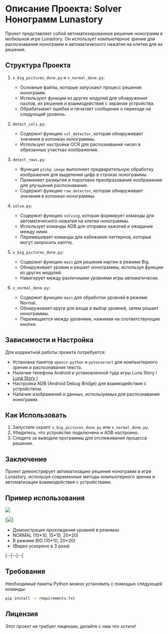 # Описание Проекта: Solver Нонограмм Lunastory

Проект представляет собой автоматизированное решение нонограмм в мобильной игре Lunastory. Он использует компьютерное зрение для распознавания нонограмм и автоматического нажатия на клетки для их решения.

## Структура Проекта

1. `x_big_pictures_done.py` и `x_normal_done.py`:
   - Основные файлы, которые запускают процесс решения нонограмм.
   - Используют функции из других модулей для обнаружения пазлов, их решения и взаимодействия с экраном устройства.
   - Обрабатывает ошибки и печатает сообщения о переходе на следующий уровень.

2. `detect_cols.py`:
   - Содержит функцию `col_detector`, которая обнаруживает значения в колонках нонограммы.
   - Использует настройки OCR для распознавания чисел в обрезанных участках изображения.

3. `detect_rows.py`:
   - Функция `ptshp_image` выполняет предварительную обработку изображения для выделения цифр в строках нонограммы.
   - Применяет размытие и пороговое преобразование изображения для улучшения распознавания.
   - Содержит функцию `row_detector`, которая обнаруживает значения в колонках нонограммы.

4. `solve.py`:
   - Содержит функцию `solving`, которая формирует команды для автоматического нажатия на клетки нонограммы.
   - Использует команды ADB для отправки нажатий и ожидание между ними.
   - Перемешивает команды для избежания паттернов, которые могут запросить каптчу.

5. `x_big_pictures_done.py`:
   - Содержит функцию `main` для решения картин в режиме Big.
   - Обнаруживает уровни и решает нонограммы, используя функции из других модулей.
   - Навигирует между различными уровнями игры автоматически.

6. `x_normal_done.py`:
   - Содержит функцию `main` для обработки уровней в режиме Normal.
   - Обнаруживает круги для входа в выбор уровней, затем решает нонограммы.
   - Перемещается между уровнями, нажимая на соответствующие кнопки.

## Зависимости и Настройка

Для корректной работы проекта потребуется:
- Установка пакетов `opencv-python` и `pytesseract` для компьютерного зрения и распознавания текста.
- Наличие телефона Android и установленной туда игры Luna Story I [Luna Story I](https://play.google.com/store/apps/details?id=com.healingjjam.lunastory1)
- Настройка ADB (Android Debug Bridge) для взаимодействия с устройством.
- Наличие изображений и данных, используемых для распознавания нонограмм.

## Как Использовать

1. Запустите скрипт `x_big_pictures_done.py` или `x_normal_done.py`.
2. Убедитесь, что устройство подключено и ADB настроено.
3. Следите за выводом программы для отслеживания процесса решения.

## Заключение

Проект демонстрирует автоматизацию решения нонограмм в игре Lunastory, используя современные методы компьютерного зрения и автоматизации взаимодействия с устройствами.

## Пример использования

[![](https://markdown-videos-api.jorgenkh.no/youtube/Ief3IwF7r5I)](https://youtu.be/Ief3IwF7r5I)


|[![](http://markdown-videos-api.jorgenkh.no/youtube/Ief3IwF7r5I.gif)](https://youtu.be/Ief3IwF7r5I.gif)| 
<ul>
<li> Демонстрация прохождения уровней в режимах </li>
<li> NORMAL (10*10, 15*15, 20*20) </li>
<li> В режиме BIG (10*10, 20*20)  </li>
<li> (Видео ускорено в 3 раза) </li>
</ul>
|--|--|--|

## Требования

Необходимые пакеты Python можно установить с помощью следующей команды:

```sh
pip install -r requirements.txt
```

## Лицензия

Этот проект не требует лицензии, делайте с ним что хотите!
